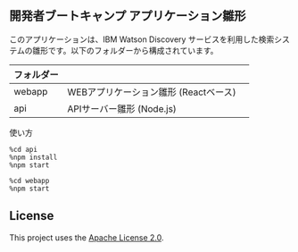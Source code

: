 
## 開発者ブートキャンプ アプリケーション雛形
         
このアプリケーションは、IBM Watson Discovery サービスを利用した検索システムの雛形です。以下のフォルダーから構成されています。

|フォルダー|  |
|----|----|
| webapp | WEBアプリケーション雛形 (Reactベース)　|
| api | APIサーバー雛形 (Node.js) |

使い方

```
%cd api
%npm install
%npm start
```

```
%cd webapp
%npm start
```


## License

This project uses the [Apache License 2.0](LICENSE.txt).
